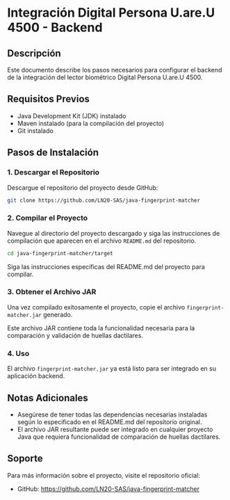 # Integración Digital Persona U.are.U 4500 - Backend

## Descripción

Este documento describe los pasos necesarios para configurar el backend de la integración del lector biométrico Digital Persona U.are.U 4500.

## Requisitos Previos

- Java Development Kit (JDK) instalado
- Maven instalado (para la compilación del proyecto)
- Git instalado

## Pasos de Instalación

### 1. Descargar el Repositorio

Descargue el repositorio del proyecto desde GitHub:

```bash
git clone https://github.com/LN20-SAS/java-fingerprint-matcher
```

### 2. Compilar el Proyecto

Navegue al directorio del proyecto descargado y siga las instrucciones de compilación que aparecen en el archivo `README.md` del repositorio.

```bash
cd java-fingerprint-matcher/target
```

Siga las instrucciones específicas del README.md del proyecto para compilar.

### 3. Obtener el Archivo JAR

Una vez compilado exitosamente el proyecto, copie el archivo `fingerprint-matcher.jar` generado.

Este archivo JAR contiene toda la funcionalidad necesaria para la comparación y validación de huellas dactilares.

### 4. Uso

El archivo `fingerprint-matcher.jar` ya está listo para ser integrado en su aplicación backend.

## Notas Adicionales

- Asegúrese de tener todas las dependencias necesarias instaladas según lo especificado en el README.md del repositorio original.
- El archivo JAR resultante puede ser integrado en cualquier proyecto Java que requiera funcionalidad de comparación de huellas dactilares.

## Soporte

Para más información sobre el proyecto, visite el repositorio oficial:
- GitHub: https://github.com/LN20-SAS/java-fingerprint-matcher

